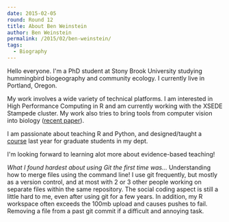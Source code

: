 ```yaml
---
date: 2015-02-05
round: Round 12
title: About Ben Weinstein
author: Ben Weinstein
permalink: /2015/02/ben-weinstein/
tags:
  - Biography
---
```

Hello everyone. I'm a PhD student at Stony Brook University studying hummingbird biogeography and community ecology. I currently live in Portland, Oregon.

My work involves a wide variety of technical platforms. I am interested in High Performance Computing in R and am currently working with the XSEDE Stampede cluster. My work also tries to bring tools from computer vision into biology ([recent paper](http://onlinelibrary.wiley.com/doi/10.1111/2041-210X.12320/abstract)). 

I am passionate about teaching R and Python, and designed/taught a [course](http://benweinstein.weebly.com/r-course.html) last year for graduate students in my dept.

I'm looking forward to learning alot more about evidence-based teaching!

*What I found hardest about using Git the first time was...*
Understanding how to merge files using the command line! I use git frequently, but mostly as a version control, and at most with 2 or 3 other people working on separate files within the same repository. The social coding aspect is still a little hard to me, even after using git for a few years.
In addition, my R workspace often exceeds the 100mb upload and causes pushes to fail. Removing a file from a past git commit if a difficult and annoying task. 
